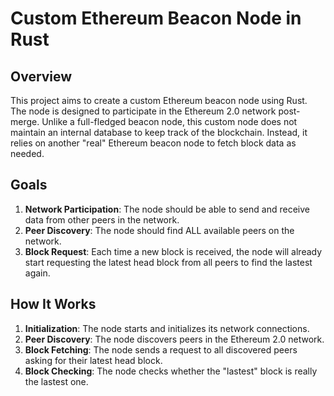 # Custom Ethereum Beacon Node in Rust

## Overview

This project aims to create a custom Ethereum beacon node using Rust. The node is designed to participate in the Ethereum 2.0 network post-merge. Unlike a full-fledged beacon node, this custom node does not maintain an internal database to keep track of the blockchain. Instead, it relies on another "real" Ethereum beacon node to fetch block data as needed.

## Goals

1. **Network Participation**: The node should be able to send and receive data from other peers in the network.
2. **Peer Discovery**: The node should find ALL available peers on the network.
3. **Block Request**: Each time a new block is received, the node will already start requesting the latest head block from all peers to find the lastest again.

## How It Works

1. **Initialization**: The node starts and initializes its network connections.
2. **Peer Discovery**: The node discovers peers in the Ethereum 2.0 network.
3. **Block Fetching**: The node sends a request to all discovered peers asking for their latest head block.
4. **Block Checking**: The node checks whether the "lastest" block is really the lastest one.
